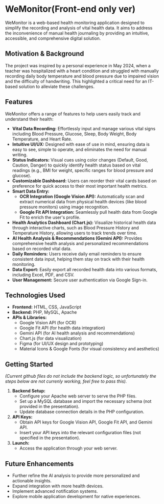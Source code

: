 # **WeMonitor(Front-end only ver)**

WeMonitor is a web-based health monitoring application designed to simplify the recording and analysis of vital health data. It aims to address the inconvenience of manual health journaling by providing an intuitive, accessible, and comprehensive digital solution.

## **Motivation & Background**

The project was inspired by a personal experience in May 2024, when a teacher was hospitalized with a heart condition and struggled with manually recording daily body temperature and blood pressure due to impaired vision and the difficulty of handwriting. This highlighted a critical need for an IT-based solution to alleviate these challenges.

## **Features**

WeMonitor offers a range of features to help users easily track and understand their health:

* **Vital Data Recording:** Effortlessly input and manage various vital signs including Blood Pressure, Glucose, Sleep, Body Weight, Body Temperature, and Heart Rate.  
* **Intuitive UI/UX:** Designed with ease of use in mind, ensuring data is easy to see, simple to operate, and eliminates the need for manual writing.  
* **Status Indicators:** Visual cues using color changes (Default, Good, Caution, Danger) to quickly identify health status based on vital readings (e.g., BMI for weight, specific ranges for blood pressure and glucose).  
* **Customizable Dashboard:** Users can reorder their vital cards based on preference for quick access to their most important health metrics.  
* **Smart Data Entry:**  
  * **OCR Integration (Google Vision API):** Automatically scan and extract numerical data from physical health devices (like blood pressure monitors) using image recognition.  
  * **Google Fit API Integration:** Seamlessly pull health data from Google Fit to enrich the user's profile.  
* **Health Analytics Dashboard (Chart.js):** Visualize historical health data through interactive charts, such as Blood Pressure History and Temperature History, allowing users to track trends over time.  
* **AI Health Analysis & Recommendations (Gemini API):** Provides comprehensive health analysis and personalized recommendations based on recorded vital data.  
* **Daily Reminders:** Users receive daily email reminders to ensure consistent data input, helping them stay on track with their health monitoring.  
* **Data Export:** Easily export all recorded health data into various formats, including Excel, PDF, and CSV.  
* **User Management:** Secure user authentication via Google Sign-in.

## **Technologies Used**

* **Frontend:** HTML, CSS, JavaScript  
* **Backend:** PHP, MySQL, Apache  
* **APIs & Libraries:**  
  * Google Vision API (for OCR)  
  * Google Fit API (for health data integration)  
  * Gemini API (for AI health analysis and recommendations)  
  * Chart.js (for data visualization)  
  * Figma (for UI/UX design and prototyping)  
  * Material Icons & Google Fonts (for visual consistency and aesthetics)

## **Getting Started**

*(Current github files do not include the backend logic, so unfortunately the steps below are not currenly working, feel free to pass this).*

1. **Backend Setup:**  
   * Configure your Apache web server to serve the PHP files.  
   * Set up a MySQL database and import the necessary schema (not provided in the presentation).  
   * Update database connection details in the PHP configuration.  
2. **API Keys:**  
   * Obtain API keys for Google Vision API, Google Fit API, and Gemini API.  
   * Insert your API keys into the relevant configuration files (not specified in the presentation).  
3. **Launch:**  
   * Access the application through your web server.

## **Future Enhancements**

* Further refine the AI analysis to provide more personalized and actionable insights.  
* Expand integration with more health devices.  
* Implement advanced notification systems.  
* Explore mobile application development for native experiences.